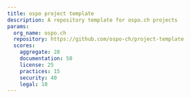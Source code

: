 ```yaml
---
title: ospo project template
description: A repository template for ospo.ch projects
params:
  org_name: ospo.ch
  repository: https://github.com/ospo-ch/project-template
  scores:
    aggregate: 28
    documentation: 50
    license: 25
    practices: 15
    security: 40
    legal: 10
---
```

